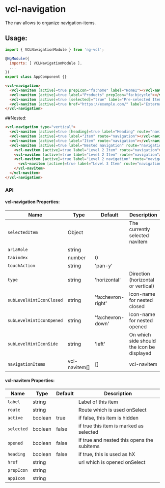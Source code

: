 # vcl-navigation
The nav allows to organize navigation-items.


## Usage:

```js
import { VCLNavigationModule } from 'ng-vcl';

@NgModule({
  imports: [ VCLNavigationModule ],
  ...
})
export class AppComponent {}
```

```html
<vcl-navigation>
  <vcl-navitem [active]=true prepIcon="fa:home" label="Home1"></vcl-navitem>
  <vcl-navitem [active]=true label="Products" prepIcon="fa:bicycle"></vcl-navitem>
  <vcl-navitem [active]=true [selected]="true" label="Pre-selected Item"></vcl-navitem>
  <vcl-navitem [active]=true href="https://example.com/" label="External link"></vcl-navitem>
</vcl-navigation>
```

##Nested:
```html
<vcl-navigation type="vertical">
  <vcl-navitem [active]=true [heading]=true label="Heading" route="navigation"></vcl-navitem>
  <vcl-navitem [active]=true label="Item" route="navigation"></vcl-navitem>
  <vcl-navitem [active]=true label="Item" route="navigation"></vcl-navitem>
  <vcl-navitem [active]=true label="Nested navigation" route="navigation">
    <vcl-navitem [active]=true label="Level 2 Item" route="navigation"></vcl-navitem>
    <vcl-navitem [active]=true label="Level 2 Item" route="navigation"></vcl-navitem>
    <vcl-navitem [active]=true label="Level 2 navigation" route="navigation">
      <vcl-navitem [active]=true label="Level 3 Item" route="navigation"></vcl-navitem>
    </vcl-navitem>
  </vcl-navitem>
</vcl-navigation>
```


### API

#### vcl-navigation Properties:

| Name                     | Type          | Default            | Description
| ------------             | ------------- | ------------------ |--------------
| `selectedItem`     | Object        |                    | The currently selected navitem
| `ariaRole`               | string        |                    |
| `tabindex`               | number        |                  0 |
| `touchAction`            | string        |            'pan-y' |
| `type`                   | string        |       'horizontal' | Direction (horizontal or vertical)
| `subLevelHintIconClosed` | string        | 'fa:chevron-right' | Icon-name for nested closed
| `subLevelHintIconOpened` | string        | 'fa:chevron-down'  | Icon-name for nested opened
| `subLevelHintIconSide`   | string        |            'left'  | On which side should the icon be displayed
| `navigationItems`        | vcl-navitem[] |                 [] | vcl-navitem

#### vcl-navitem Properties:

| Name                     | Type        | Default  | Description
| ------------             | ----------- | -------- |--------------
| `label`                  | string      |          | Label of this item
| `route`                  | string      |          | Route which is used onSelect
| `active`                 | boolean     |    true  | if false, this item is hidden
| `selected`               | boolean     |  false   | if true this item is marked as selected
| `opened`                 | boolean     |  false   | if true and nested this opens the subitems
| `heading`                | boolean     |  false   | if true, this is used as hX
| `href`                   | string      |          | url which is opened onSelect
| `prepIcon`               | string      |          |
| `appIcon`                | string      |          |
